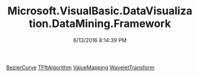 ﻿---
title: Microsoft.VisualBasic.DataVisualization.DataMining.Framework
date: 6/13/2016 8:14:39 PM
---

[BezierCurve](T-Microsoft.VisualBasic.DataVisualization.DataMining.Framework.BezierCurve.html)
[TFftAlgorithm](T-Microsoft.VisualBasic.DataVisualization.DataMining.Framework.TFftAlgorithm.html)
[ValueMapping](T-Microsoft.VisualBasic.DataVisualization.DataMining.Framework.ValueMapping.html)
[WaveletTransform](T-Microsoft.VisualBasic.DataVisualization.DataMining.Framework.WaveletTransform.html)

